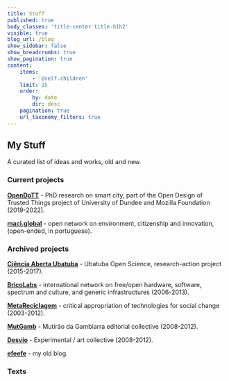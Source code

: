 ```yaml
---
title: Stuff
published: true
body_classes: 'title-center title-h1h2'
visible: true
blog_url: /blog
show_sidebar: false
show_breadcrumbs: true
show_pagination: true
content:
    items:
        - '@self.children'
    limit: 15
    order:
        by: date
        dir: desc
    pagination: true
    url_taxonomy_filters: true
---
```


## My Stuff

A curated list of ideas and works, old and new.

### Current projects

**[OpenDoTT](../opendott)** - PhD research on smart city, part of the Open Design of Trusted Things project of University of Dundee and Mozilla Foundation (2019-2022).

**[maci.global](https://maci.global)** - open network on environment, citizenship and innovation, (open-ended, in portuguese).

### Archived projects

**[Ciência Aberta Ubatuba](http://cienciaaberta.ubatuba.cc/)** - Ubatuba Open Science, research-action project (2015-2017).

**[BricoLabs](https://www.pixelache.ac/festivals/festival-2013/theme/bricolabs)** - international network on free/open hardware, software, spectrum and culture, and generic infrastructures (2006-2013).

**[MetaReciclagem](http://metareciclagem.github.io/)** - critical appropriation of technologies for social change (2003-2012).

**[MutGamb](http://mutgamb.github.io/)** - Mutirão da Gambiarra editorial collective (2008-2012).

**[Desvio](https://desvio.github.io/)** - Experimental / art collective (2008-2012).

**[efeefe](https://efeefe-arquivo.github.io/)** - my old blog.

### Texts